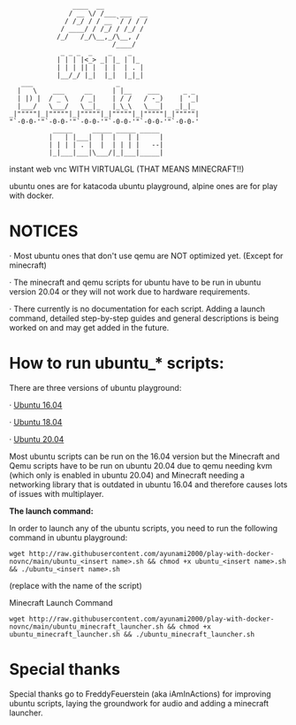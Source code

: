 ```
                ____  __           
               / __ \/ /___ ___  __
              / /_/ / / __ `/ / / /
             / ____/ / /_/ / /_/ / 
            /_/   /_/\__,_/\__, /  
                          /____/  
             _ _ _  _    _    _   
            | | | |<_> _| |_ | |_ 
            | | | || |  | |  | . |
            |__/_/ |_|  |_|  |_|_|
   ___                     _                     
  |   \    ___     __     | |__    ___      _ _  
  | |) |  / _ \   / _|    | / /   / -_)    | '_| 
  |___/   \___/   \__|_   |_\_\   \___|   _|_|_  
_|"""""|_|"""""|_|"""""|_|"""""|_|"""""|_|"""""| 
"`-0-0-'"`-0-0-'"`-0-0-'"`-0-0-'"`-0-0-'"`-0-0-'
           _____     _____ _____ _____ 
          |   | |___|  |  |   | |     |
          | | | | . |  |  | | | |   --|
          |_|___|___|\___/|_|___|_____|

```
instant web vnc WITH VIRTUALGL (THAT MEANS MINECRAFT!!)

ubuntu ones are for katacoda ubuntu playground, alpine ones are for play with docker.


# NOTICES
· Most ubuntu ones that don't use qemu are NOT optimized yet. (Except for minecraft)

· The minecraft and qemu scripts for ubuntu have to be run in ubuntu version 20.04 or they will not work due to hardware requirements.

· There currently is no documentation for each script. Adding a launch command, detailed step-by-step guides and general descriptions is being worked on and may get added in the future.

# How to run ubuntu_* scripts:

There are three versions of ubuntu playground:

· [Ubuntu 16.04](https://www.katacoda.com/courses/ubuntu/playground)

· [Ubuntu 18.04](https://www.katacoda.com/courses/ubuntu/playground1804)

· [Ubuntu 20.04](https://www.katacoda.com/courses/ubuntu/playground2004)


Most ubuntu scripts can be run on the 16.04 version but the Minecraft and Qemu scripts have to be run on ubuntu 20.04 due to qemu needing kvm (which only is enabled in ubuntu 20.04) and Minecraft needing a networking library that is outdated in ubuntu 16.04 and therefore causes lots of issues with multiplayer.

**The launch command:**

In order to launch any of the ubuntu scripts, you need to run the following command in ubuntu playground:

```
wget http://raw.githubusercontent.com/ayunami2000/play-with-docker-novnc/main/ubuntu_<insert name>.sh && chmod +x ubuntu_<insert name>.sh && ./ubuntu_<insert name>.sh
```
(replace <insert name> with the name of the script)

Minecraft Launch Command
```
wget http://raw.githubusercontent.com/ayunami2000/play-with-docker-novnc/main/ubuntu_minecraft_launcher.sh && chmod +x ubuntu_minecraft_launcher.sh && ./ubuntu_minecraft_launcher.sh
```

# Special thanks
Special thanks go to FreddyFeuerstein (aka iAmInActions) for improving ubuntu scripts, laying the groundwork for audio and adding a minecraft launcher.
